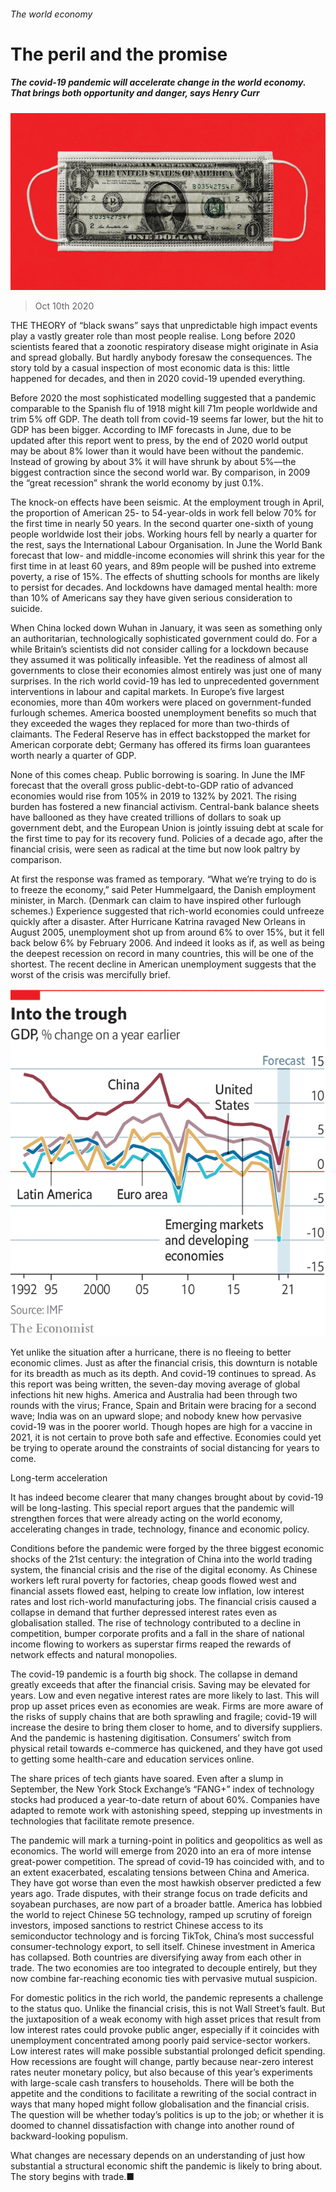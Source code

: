 ###### The world economy

# The peril and the promise 

##### The covid-19 pandemic will accelerate change in the world economy. That brings both opportunity and danger, says Henry Curr 

![image](images/20201010_SRD001_1.jpg) 

> Oct 10th 2020 


THE THEORY of “black swans” says that unpredictable high impact events play a vastly greater role than most people realise. Long before 2020 scientists feared that a zoonotic respiratory disease might originate in Asia and spread globally. But hardly anybody foresaw the consequences. The story told by a casual inspection of most economic data is this: little happened for decades, and then in 2020 covid-19 upended everything.


Before 2020 the most sophisticated modelling suggested that a pandemic comparable to the Spanish flu of 1918 might kill 71m people worldwide and trim 5% off GDP. The death toll from covid-19 seems far lower, but the hit to GDP has been bigger. According to IMF forecasts in June, due to be updated after this report went to press, by the end of 2020 world output may be about 8% lower than it would have been without the pandemic. Instead of growing by about 3% it will have shrunk by about 5%—the biggest contraction since the second world war. By comparison, in 2009 the “great recession” shrank the world economy by just 0.1%.



The knock-on effects have been seismic. At the employment trough in April, the proportion of American 25- to 54-year-olds in work fell below 70% for the first time in nearly 50 years. In the second quarter one-sixth of young people worldwide lost their jobs. Working hours fell by nearly a quarter for the rest, says the International Labour Organisation. In June the World Bank forecast that low- and middle-income economies will shrink this year for the first time in at least 60 years, and 89m people will be pushed into extreme poverty, a rise of 15%. The effects of shutting schools for months are likely to persist for decades. And lockdowns have damaged mental health: more than 10% of Americans say they have given serious consideration to suicide.


When China locked down Wuhan in January, it was seen as something only an authoritarian, technologically sophisticated government could do. For a while Britain’s scientists did not consider calling for a lockdown because they assumed it was politically infeasible. Yet the readiness of almost all governments to close their economies almost entirely was just one of many surprises. In the rich world covid-19 has led to unprecedented government interventions in labour and capital markets. In Europe’s five largest economies, more than 40m workers were placed on government-funded furlough schemes. America boosted unemployment benefits so much that they exceeded the wages they replaced for more than two-thirds of claimants. The Federal Reserve has in effect backstopped the market for American corporate debt; Germany has offered its firms loan guarantees worth nearly a quarter of GDP.


None of this comes cheap. Public borrowing is soaring. In June the IMF forecast that the overall gross public-debt-to-GDP ratio of advanced economies would rise from 105% in 2019 to 132% by 2021. The rising burden has fostered a new financial activism. Central-bank balance sheets have ballooned as they have created trillions of dollars to soak up government debt, and the European Union is jointly issuing debt at scale for the first time to pay for its recovery fund. Policies of a decade ago, after the financial crisis, were seen as radical at the time but now look paltry by comparison.


At first the response was framed as temporary. “What we’re trying to do is to freeze the economy,” said Peter Hummelgaard, the Danish employment minister, in March. (Denmark can claim to have inspired other furlough schemes.) Experience suggested that rich-world economies could unfreeze quickly after a disaster. After Hurricane Katrina ravaged New Orleans in August 2005, unemployment shot up from around 6% to over 15%, but it fell back below 6% by February 2006. And indeed it looks as if, as well as being the deepest recession on record in many countries, this will be one of the shortest. The recent decline in American unemployment suggests that the worst of the crisis was mercifully brief.

![image](images/20201010_SRC670_0.png) 



Yet unlike the situation after a hurricane, there is no fleeing to better economic climes. Just as after the financial crisis, this downturn is notable for its breadth as much as its depth. And covid-19 continues to spread. As this report was being written, the seven-day moving average of global infections hit new highs. America and Australia had been through two rounds with the virus; France, Spain and Britain were bracing for a second wave; India was on an upward slope; and nobody knew how pervasive covid-19 was in the poorer world. Though hopes are high for a vaccine in 2021, it is not certain to prove both safe and effective. Economies could yet be trying to operate around the constraints of social distancing for years to come.

Long-term acceleration


It has indeed become clearer that many changes brought about by covid-19 will be long-lasting. This special report argues that the pandemic will strengthen forces that were already acting on the world economy, accelerating changes in trade, technology, finance and economic policy.


Conditions before the pandemic were forged by the three biggest economic shocks of the 21st century: the integration of China into the world trading system, the financial crisis and the rise of the digital economy. As Chinese workers left rural poverty for factories, cheap goods flowed west and financial assets flowed east, helping to create low inflation, low interest rates and lost rich-world manufacturing jobs. The financial crisis caused a collapse in demand that further depressed interest rates even as globalisation stalled. The rise of technology contributed to a decline in competition, bumper corporate profits and a fall in the share of national income flowing to workers as superstar firms reaped the rewards of network effects and natural monopolies.


The covid-19 pandemic is a fourth big shock. The collapse in demand greatly exceeds that after the financial crisis. Saving may be elevated for years. Low and even negative interest rates are more likely to last. This will prop up asset prices even as economies are weak. Firms are more aware of the risks of supply chains that are both sprawling and fragile; covid-19 will increase the desire to bring them closer to home, and to diversify suppliers. And the pandemic is hastening digitisation. Consumers’ switch from physical retail towards e-commerce has quickened, and they have got used to getting some health-care and education services online.


The share prices of tech giants have soared. Even after a slump in September, the New York Stock Exchange’s “FANG+” index of technology stocks had produced a year-to-date return of about 60%. Companies have adapted to remote work with astonishing speed, stepping up investments in technologies that facilitate remote presence.


The pandemic will mark a turning-point in politics and geopolitics as well as economics. The world will emerge from 2020 into an era of more intense great-power competition. The spread of covid-19 has coincided with, and to an extent exacerbated, escalating tensions between China and America. They have got worse than even the most hawkish observer predicted a few years ago. Trade disputes, with their strange focus on trade deficits and soyabean purchases, are now part of a broader battle. America has lobbied the world to reject Chinese 5G technology, ramped up scrutiny of foreign investors, imposed sanctions to restrict Chinese access to its semiconductor technology and is forcing TikTok, China’s most successful consumer-technology export, to sell itself. Chinese investment in America has collapsed. Both countries are diversifying away from each other in trade. The two economies are too integrated to decouple entirely, but they now combine far-reaching economic ties with pervasive mutual suspicion.


For domestic politics in the rich world, the pandemic represents a challenge to the status quo. Unlike the financial crisis, this is not Wall Street’s fault. But the juxtaposition of a weak economy with high asset prices that result from low interest rates could provoke public anger, especially if it coincides with unemployment concentrated among poorly paid service-sector workers. Low interest rates will make possible substantial prolonged deficit spending. How recessions are fought will change, partly because near-zero interest rates neuter monetary policy, but also because of this year’s experiments with large-scale cash transfers to households. There will be both the appetite and the conditions to facilitate a rewriting of the social contract in ways that many hoped might follow globalisation and the financial crisis. The question will be whether today’s politics is up to the job; or whether it is doomed to channel dissatisfaction with change into another round of backward-looking populism.


What changes are necessary depends on an understanding of just how substantial a structural economic shift the pandemic is likely to bring about. The story begins with trade.■

